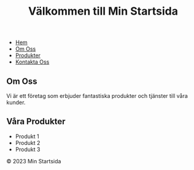 
<html>
<head>
    <title>Min Startsida</title>
</head>
<body>
    <header>
        <h1>Välkommen till Min Startsida</h1>
    </header>
    <nav>
        <ul>
            <li><a href="#">Hem</a></li>
            <li><a href="#">Om Oss</a></li>
            <li><a href="#">Produkter</a></li>
            <li><a href="#">Kontakta Oss</a></li>
        </ul>
    </nav>
    <main>
        <section>
            <h2>Om Oss</h2>
            <p>Vi är ett företag som erbjuder fantastiska produkter och tjänster till våra kunder.</p>
        </section>
        <section>
            <h2>Våra Produkter</h2>
            <ul>
                <li>Produkt 1</li>
                <li>Produkt 2</li>
                <li>Produkt 3</li>
            </ul>
        </section>
    </main>
    <footer>
        <p>&copy; 2023 Min Startsida</p>
    </footer>
</body>
</html>
